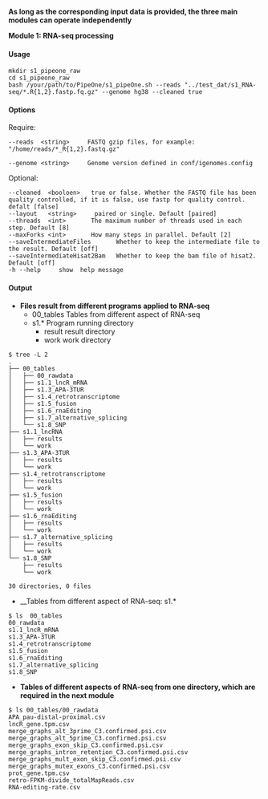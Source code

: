 __As long as the corresponding input data is provided, the three main modules can operate independently__

__Module 1: RNA-seq processing__

####  Usage
```
mkdir s1_pipeone_raw
cd s1_pipeone_raw
bash /your/path/to/PipeOne/s1_pipeOne.sh --reads "../test_dat/s1_RNA-seq/*.R{1,2}.fastp.fq.gz" --genome hg38 --cleaned true
```
#### Options
Require:
```
--reads  <string>     FASTQ gzip files, for example: "/home/reads/*_R{1,2}.fastq.gz"

--genome <string>     Genome version defined in conf/igenomes.config
```
Optional:
```
--cleaned  <booloen>   true or false. Whether the FASTQ file has been quality controlled, if it is false, use fastp for quality control. defalt [false]
--layout   <string>     paired or single. Default [paired]
--threads  <int>       The maximum number of threads used in each step. Default [8]
--maxForks <int>       How many steps in parallel. Default [2]
--saveIntermediateFiles       Whether to keep the intermediate file to the result. Default [off]
--saveIntermediateHisat2Bam   Whether to keep the bam file of hisat2. Default [off]
-h --help     show  help message
```


#### Output

* __Files result from different programs applied to RNA-seq__
    * 00_tables Tables from different aspect of RNA-seq
    * s1.*  Program running directory
      * result result directory
      * work work directory
```
$ tree -L 2
.
├── 00_tables
│   ├── 00_rawdata
│   ├── s1.1_lncR_mRNA
│   ├── s1.3_APA-3TUR
│   ├── s1.4_retrotranscriptome
│   ├── s1.5_fusion
│   ├── s1.6_rnaEditing
│   ├── s1.7_alternative_splicing
│   └── s1.8_SNP
├── s1.1_lncRNA
│   ├── results
│   └── work
├── s1.3_APA-3TUR
│   ├── results
│   └── work
├── s1.4_retrotranscriptome
│   ├── results
│   └── work
├── s1.5_fusion
│   ├── results
│   └── work
├── s1.6_rnaEditing
│   ├── results
│   └── work
├── s1.7_alternative_splicing
│   ├── results
│   └── work
└── s1.8_SNP
    ├── results
    └── work

30 directories, 0 files
```

* __Tables from different aspect of RNA-seq: s1.*
```
$ ls  00_tables
00_rawdata
s1.1_lncR_mRNA
s1.3_APA-3TUR
s1.4_retrotranscriptome
s1.5_fusion
s1.6_rnaEditing
s1.7_alternative_splicing
s1.8_SNP
```


* __Tables of different aspects of RNA-seq from one directory, which are required in the next module__
```
$ ls 00_tables/00_rawdata
APA_pau-distal-proximal.csv
lncR_gene.tpm.csv
merge_graphs_alt_3prime_C3.confirmed.psi.csv
merge_graphs_alt_5prime_C3.confirmed.psi.csv
merge_graphs_exon_skip_C3.confirmed.psi.csv
merge_graphs_intron_retention_C3.confirmed.psi.csv
merge_graphs_mult_exon_skip_C3.confirmed.psi.csv
merge_graphs_mutex_exons_C3.confirmed.psi.csv
prot_gene.tpm.csv
retro-FPKM-divide_totalMapReads.csv
RNA-editing-rate.csv
```